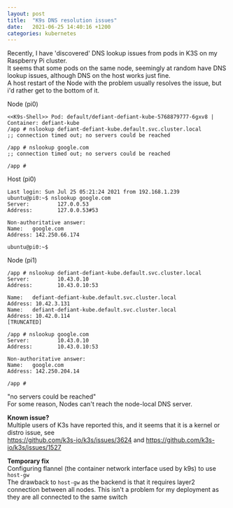 ```yaml
---
layout: post
title:  "K9s DNS resolution issues"
date:   2021-06-25 14:40:16 +1200
categories: kubernetes
---
```


Recently, I have 'discovered' DNS lookup issues from pods in K3S on my Raspberry Pi cluster.\
It seems that some pods on the same node, seemingly at random have DNS lookup issues, although DNS on the host works just fine.\
A host restart of the Node with the problem usually resolves the issue, but i'd rather get to the bottom of it.

Node (pi0)
```
<<K9s-Shell>> Pod: default/defiant-defiant-kube-5768879777-6gxv8 | Container: defiant-kube 
/app # nslookup defiant-defiant-kube.default.svc.cluster.local
;; connection timed out; no servers could be reached

/app # nslookup google.com
;; connection timed out; no servers could be reached

/app # 
```

Host (pi0)
```
Last login: Sun Jul 25 05:21:24 2021 from 192.168.1.239
ubuntu@pi0:~$ nslookup google.com
Server:         127.0.0.53
Address:        127.0.0.53#53

Non-authoritative answer:
Name:   google.com
Address: 142.250.66.174

ubuntu@pi0:~$ 
```

Node (pi1)
```
/app # nslookup defiant-defiant-kube.default.svc.cluster.local
Server:         10.43.0.10
Address:        10.43.0.10:53

Name:   defiant-defiant-kube.default.svc.cluster.local
Address: 10.42.3.131
Name:   defiant-defiant-kube.default.svc.cluster.local
Address: 10.42.0.114
[TRUNCATED]

/app # nslookup google.com
Server:         10.43.0.10
Address:        10.43.0.10:53

Non-authoritative answer:
Name:   google.com
Address: 142.250.204.14

/app # 

```

"no servers could be reached"\
For some reason, Nodes can't reach the node-local DNS server.

**Known issue?**\
Multiple users of K3s have reported this, and it seems that it is a kernel or distro issue, see\
<https://github.com/k3s-io/k3s/issues/3624> and
<https://github.com/k3s-io/k3s/issues/1527>

**Temporary fix**\
 Configuring flannel (the container network interface used by k9s) to use `host-gw`\
 The drawback to `host-gw` as the backend is that it requires layer2 connection between all nodes. This isn't a problem for my deployment as they are all connected to the same switch


